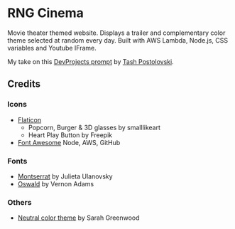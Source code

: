# RNG Cinema

Movie theater themed website. Displays a trailer and complementary color theme selected at random every day. Built with AWS Lambda, Node.js, CSS variables and Youtube IFrame.

My take on this [DevProjects prompt](https://www.codementor.io/projects/web/personal-website-with-randomly-generated-design-atx32ht3j3) by [Tash Postolovski](https://github.com/npostolovski).


## Credits

### Icons
* [Flaticon](https://www.flaticon.com)
	* Popcorn, Burger & 3D glasses by smalllikeart
	* Heart Play Button by Freepik
* [Font Awesome](https://fontawesome.com) Node, AWS, GitHub

### Fonts
* [Montserrat](https://fonts.google.com/specimen/Montserrat) by Julieta Ulanovsky
* [Oswald](https://fonts.google.com/specimen/Oswald) by Vernon Adams

### Others
* [Neutral color theme](https://color.adobe.com/Neutral-color-theme-17038838) by Sarah Greenwood